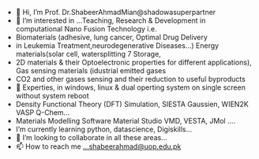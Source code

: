 - 👋 Hi, I’m Prof. Dr.ShabeerAhmadMian@shadowasuperpartner
- 👀 I’m interested in ...Teaching, Research & Development in computational Nano Fusion Technology i.e. 
- Biomaterials (adhesive, lung cancer,  Optimal Drug Delivery
- in Leukemia Treatment,neurodegenerative Diseases...) Energy materials(solar cell, watersplitting 7 Storage,
- 2D materials & their Optoelectronic properties for different applications), Gas sensing materials (idustrial emitted gases
- CO2 and other gases sensing and their reduction to useful byproducts 
- 🌱 Experties, in windows, linux & dual operting system on single screen without system reboot
- Density Functional Theory (DFT) Simulation, SIESTA Gaussien, WIEN2K VASP Q-Chem...
- Materials Modelling Software Material Studio VMD, VESTA, JMol ....
- I’m currently learning python, datascience, Digiskills...
- 💞️ I’m looking to collaborate in all these areas...
- 📫 How to reach me ...shabeerahmad@uop.edu.pk

<!---
shadowasuperpartner/shadowasuperpartner is a ✨ special ✨ repository because its `README.md` (this file) appears on your GitHub profile.
You can click the Preview link to take a look at your changes.
--->
